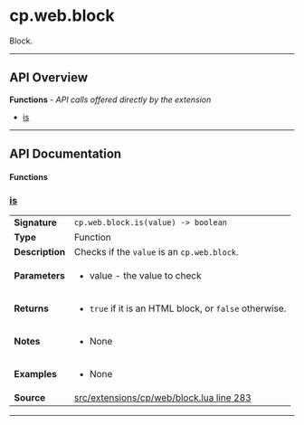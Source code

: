 # cp.web.block

Block.

---

## API Overview
**Functions** - _API calls offered directly by the extension_
 * [is](#is)


---

## API Documentation

#### Functions


### [is](#is)

|                                             |                                                                                     |
| --------------------------------------------|-------------------------------------------------------------------------------------|
| **Signature**                               | `cp.web.block.is(value) -> boolean`                                                                    |
| **Type**                                    | Function                                                                     |
| **Description**                             | Checks if the `value` is an `cp.web.block`.                                                                     |
| **Parameters**                              | <ul><li>value		- the value to check</li></ul> |
| **Returns**                                 | <ul><li>`true` if it is an HTML block, or `false` otherwise.</li></ul>          |
| **Notes**                                   | <ul><li>None</li></ul> |
| **Examples**                                | <ul><li>None</li></ul> |
| **Source**                                  | [src/extensions/cp/web/block.lua line 283](https://github.com/CommandPost/CommandPost/blob/develop/src/extensions/cp/web/block.lua#L283) |

---

